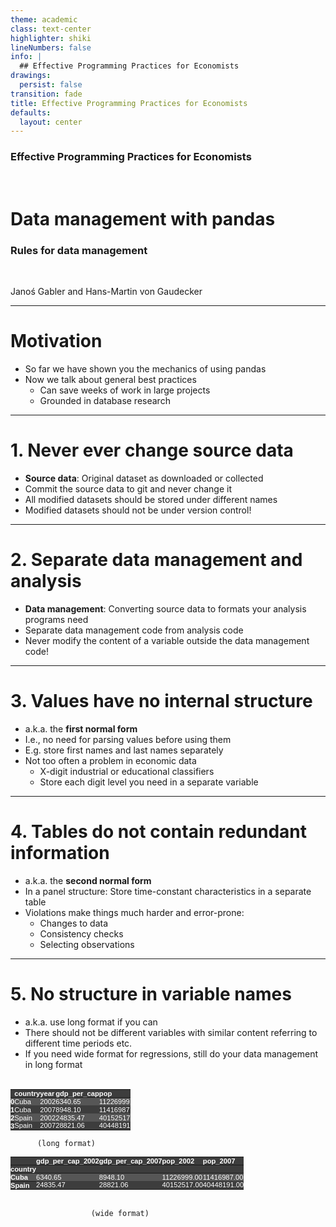 ```yaml
---
theme: academic
class: text-center
highlighter: shiki
lineNumbers: false
info: |
  ## Effective Programming Practices for Economists
drawings:
  persist: false
transition: fade
title: Effective Programming Practices for Economists
defaults:
  layout: center
---
```


### Effective Programming Practices for Economists

<br>

# Data management with pandas

### Rules for data management

<br>


Janoś Gabler and Hans-Martin von Gaudecker

---

# Motivation

- So far we have shown you the mechanics of using pandas
- Now we talk about general best practices
  - Can save weeks of work in large projects
  - Grounded in database research


---

# 1. Never ever change source data

- **Source data**: Original dataset as downloaded or collected
- Commit the source data to git and never change it
- All modified datasets should be stored under different names
- Modified datasets should not be under version control!


---

# 2. Separate data management and analysis

- **Data management**: Converting source data to formats your analysis programs need
- Separate data management code from analysis code
- Never modify the content of a variable outside the data management code!


---

# 3. Values have no internal structure

- a.k.a. the **first normal form**
- I.e., no need for parsing values before using them
- E.g. store first names and last names separately
- Not too often a problem in economic data
  - X-digit industrial or educational classifiers
  - Store each digit level you need in a separate variable

---

# 4. Tables do not contain redundant information

- a.k.a. the **second normal form**
- In a panel structure: Store time-constant characteristics in a
  separate table
- Violations make things much harder and error-prone:
  - Changes to data
  - Consistency checks
  - Selecting observations


---

# 5. No structure in variable names

- a.k.a. use long format if you can
- There should not be different variables with similar content
  referring to different time periods etc.
- If you need wide format for regressions, still do your data management in long format


<br/>

<div class="flex gap-4">
<div>

<style type="text/css">
#T_3b726   {
  margin: 0;
  font-family: "Helvetica", "Helvetica", sans-serif;
  border-collapse: collapse;
  border: none;
  font-size: 80%;
  color: #fff;
}
#T_3b726 thead {
  background-color: #3d3d3d;
}
#T_3b726 tbody tr:nth-child(even) {
  background-color: #3d3d3d;
}
#T_3b726 tbody tr:nth-child(odd) {
  background-color: #565656;
}
#T_3b726 td {
  padding: 0em;
}
#T_3b726 th {
  font-weight: bold;
  text-align: left;
  padding: 0em;
}
#T_3b726 caption {
  caption-side: bottom;
}
</style>
<table id="T_3b726">
  <thead>
    <tr>
      <th class="blank level0" >&nbsp;</th>
      <th id="T_3b726_level0_col0" class="col_heading level0 col0" >country</th>
      <th id="T_3b726_level0_col1" class="col_heading level0 col1" >year</th>
      <th id="T_3b726_level0_col2" class="col_heading level0 col2" >gdp_per_cap</th>
      <th id="T_3b726_level0_col3" class="col_heading level0 col3" >pop</th>
    </tr>
  </thead>
  <tbody>
    <tr>
      <th id="T_3b726_level0_row0" class="row_heading level0 row0" >0</th>
      <td id="T_3b726_row0_col0" class="data row0 col0" >Cuba</td>
      <td id="T_3b726_row0_col1" class="data row0 col1" >2002</td>
      <td id="T_3b726_row0_col2" class="data row0 col2" >6340.65</td>
      <td id="T_3b726_row0_col3" class="data row0 col3" >11226999</td>
    </tr>
    <tr>
      <th id="T_3b726_level0_row1" class="row_heading level0 row1" >1</th>
      <td id="T_3b726_row1_col0" class="data row1 col0" >Cuba</td>
      <td id="T_3b726_row1_col1" class="data row1 col1" >2007</td>
      <td id="T_3b726_row1_col2" class="data row1 col2" >8948.10</td>
      <td id="T_3b726_row1_col3" class="data row1 col3" >11416987</td>
    </tr>
    <tr>
      <th id="T_3b726_level0_row2" class="row_heading level0 row2" >2</th>
      <td id="T_3b726_row2_col0" class="data row2 col0" >Spain</td>
      <td id="T_3b726_row2_col1" class="data row2 col1" >2002</td>
      <td id="T_3b726_row2_col2" class="data row2 col2" >24835.47</td>
      <td id="T_3b726_row2_col3" class="data row2 col3" >40152517</td>
    </tr>
    <tr>
      <th id="T_3b726_level0_row3" class="row_heading level0 row3" >3</th>
      <td id="T_3b726_row3_col0" class="data row3 col0" >Spain</td>
      <td id="T_3b726_row3_col1" class="data row3 col1" >2007</td>
      <td id="T_3b726_row3_col2" class="data row3 col2" >28821.06</td>
      <td id="T_3b726_row3_col3" class="data row3 col3" >40448191</td>
    </tr>
  </tbody>
</table>

          (long format)

</div>
<div>


<style type="text/css">
#T_85f3a   {
  margin: 0;
  font-family: "Helvetica", "Helvetica", sans-serif;
  border-collapse: collapse;
  border: none;
  font-size: 80%;
  color: #fff;
}
#T_85f3a thead {
  background-color: #3d3d3d;
}
#T_85f3a tbody tr:nth-child(even) {
  background-color: #3d3d3d;
}
#T_85f3a tbody tr:nth-child(odd) {
  background-color: #565656;
}
#T_85f3a td {
  padding: 0em;
}
#T_85f3a th {
  font-weight: bold;
  text-align: left;
  padding: 0em;
}
#T_85f3a caption {
  caption-side: bottom;
}
</style>
<table id="T_85f3a">
  <thead>
    <tr>
      <th class="blank level0" >&nbsp;</th>
      <th id="T_85f3a_level0_col0" class="col_heading level0 col0" >gdp_per_cap_2002</th>
      <th id="T_85f3a_level0_col1" class="col_heading level0 col1" >gdp_per_cap_2007</th>
      <th id="T_85f3a_level0_col2" class="col_heading level0 col2" >pop_2002</th>
      <th id="T_85f3a_level0_col3" class="col_heading level0 col3" >pop_2007</th>
    </tr>
    <tr>
      <th class="index_name level0" >country</th>
      <th class="blank col0" >&nbsp;</th>
      <th class="blank col1" >&nbsp;</th>
      <th class="blank col2" >&nbsp;</th>
      <th class="blank col3" >&nbsp;</th>
    </tr>
  </thead>
  <tbody>
    <tr>
      <th id="T_85f3a_level0_row0" class="row_heading level0 row0" >Cuba</th>
      <td id="T_85f3a_row0_col0" class="data row0 col0" >6340.65</td>
      <td id="T_85f3a_row0_col1" class="data row0 col1" >8948.10</td>
      <td id="T_85f3a_row0_col2" class="data row0 col2" >11226999.00</td>
      <td id="T_85f3a_row0_col3" class="data row0 col3" >11416987.00</td>
    </tr>
    <tr>
      <th id="T_85f3a_level0_row1" class="row_heading level0 row1" >Spain</th>
      <td id="T_85f3a_row1_col0" class="data row1 col0" >24835.47</td>
      <td id="T_85f3a_row1_col1" class="data row1 col1" >28821.06</td>
      <td id="T_85f3a_row1_col2" class="data row1 col2" >40152517.00</td>
      <td id="T_85f3a_row1_col3" class="data row1 col3" >40448191.00</td>
    </tr>
  </tbody>
</table>

<br/>

                      (wide format)


</div>
</div>
